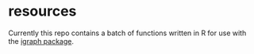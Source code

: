 resources
=========

Currently this repo contains a batch of functions written in R for use with the [igraph package](http://igraph.org/r/).
